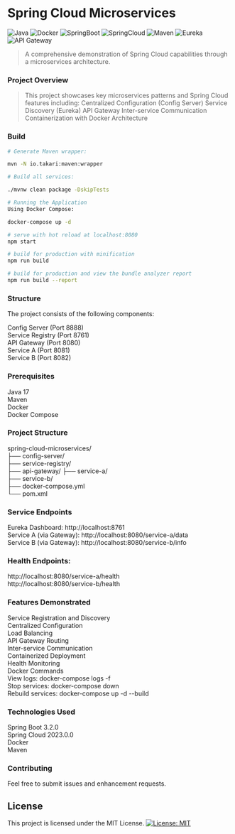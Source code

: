 # Spring Cloud Microservices

![Java](https://img.shields.io/badge/java-%23ED8B00.svg?style=for-the-badge&logo=openjdk&logoColor=white)
![Docker](https://img.shields.io/badge/docker-%230db7ed.svg?style=for-the-badge&logo=docker&logoColor=white)
![SpringBoot](https://img.shields.io/badge/SpringBoot-6DB33D?style=for-the-badge&logo=spring&logoColor=white)
![SpringCloud](https://img.shields.io/badge/SpringCloud-6DB33D?style=for-the-badge&logo=spring&logoColor=white)
![Maven](https://img.shields.io/badge/Maven-C71A36?style=for-the-badge&logo=apache-maven&logoColor=white)
![Eureka](https://img.shields.io/badge/Eureka-000000?style=for-the-badge&logo=Eureka&logoColor=white)
![API Gateway](https://img.shields.io/badge/API%20Gateway-000000?style=for-the-badge&logo=API%20Gateway&logoColor=white)

> A comprehensive demonstration of Spring Cloud capabilities through a microservices architecture.
### Project Overview

> This project showcases key microservices patterns and Spring Cloud features including:
> Centralized Configuration (Config Server)
> Service Discovery (Eureka)
> API Gateway
> Inter-service Communication
> Containerization with Docker
> Architecture


### Build

```bash
# Generate Maven wrapper:

mvn -N io.takari:maven:wrapper

# Build all services:

./mvnw clean package -DskipTests

# Running the Application
Using Docker Compose:

docker-compose up -d

# serve with hot reload at localhost:8080
npm start

# build for production with minification
npm run build

# build for production and view the bundle analyzer report
npm run build --report
```

### Structure

The project consists of the following components:

Config Server (Port 8888)\
Service Registry (Port 8761)\
API Gateway (Port 8080)\
Service A (Port 8081)\
Service B (Port 8082)

### Prerequisites

Java 17\
Maven\
Docker\
Docker Compose

### Project Structure

spring-cloud-microservices/\
├── config-server/\
├── service-registry/\
├── api-gateway/
├── service-a/\
├── service-b/\
├── docker-compose.yml\
└── pom.xml


### Service Endpoints

Eureka Dashboard: http://localhost:8761 \
Service A (via Gateway): http://localhost:8080/service-a/data \
Service B (via Gateway): http://localhost:8080/service-b/info 

### Health Endpoints:

http://localhost:8080/service-a/health \
http://localhost:8080/service-b/health 

### Features Demonstrated

Service Registration and Discovery\
Centralized Configuration\
Load Balancing\
API Gateway Routing\
Inter-service Communication\
Containerized Deployment\
Health Monitoring\
Docker Commands\
View logs: docker-compose logs -f\
Stop services: docker-compose down\
Rebuild services: docker-compose up -d --build

### Technologies Used

Spring Boot 3.2.0\
Spring Cloud 2023.0.0\
Docker\
Maven

### Contributing
Feel free to submit issues and enhancement requests.

## License
This project is licensed under the MIT License.
[![License: MIT](https://img.shields.io/badge/License-MIT-yellow.svg)](https://opensource.org/licenses/MIT)